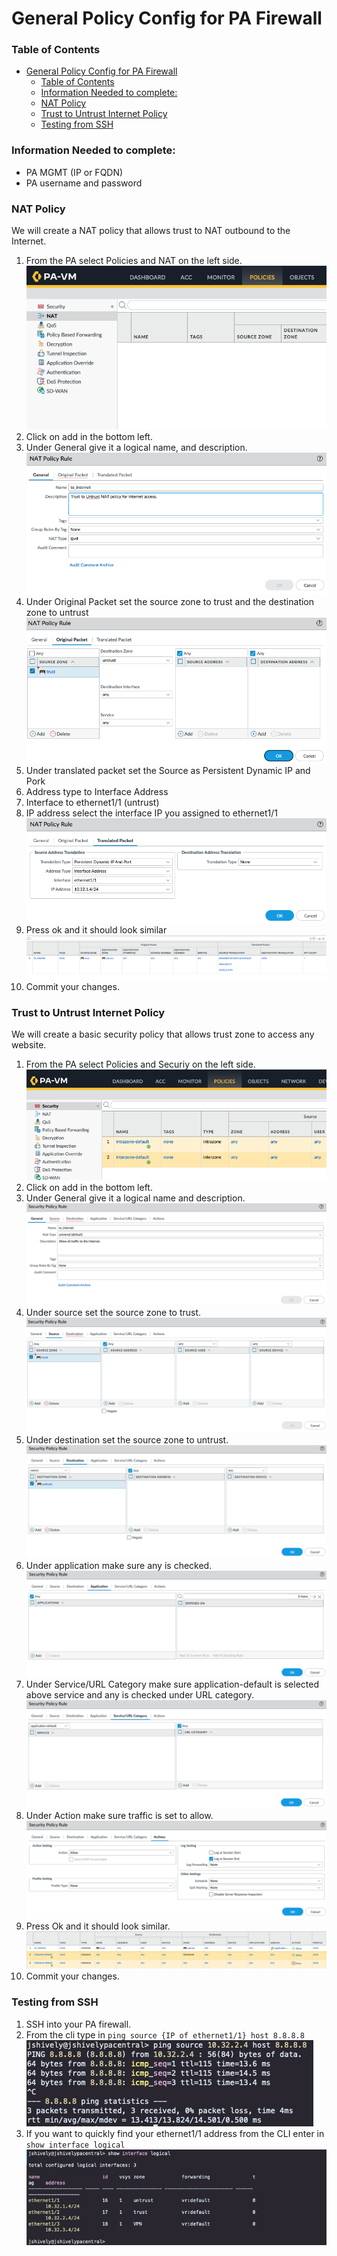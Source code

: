 # General Policy Config for PA Firewall

### Table of Contents
- [General Policy Config for PA Firewall](#general-policy-config-for-pa-firewall)
    - [Table of Contents](#table-of-contents)
    - [Information Needed to complete:](#information-needed-to-complete)
    - [NAT Policy](#nat-policy)
    - [Trust to Untrust Internet Policy](#trust-to-untrust-internet-policy)
    - [Testing from SSH](#testing-from-ssh)


### Information Needed to complete:
* PA MGMT (IP or FQDN)
* PA username and password

### NAT Policy
We will create a NAT policy that allows trust to NAT outbound to the Internet.

1. From the PA select Policies and NAT on the left side.\
![nat_location](images/nat_location.png)
2. Click on add in the bottom left.
3. Under General give it a logical name, and description.\
![nat_general](images/nat_policy_general.png)
4. Under Original Packet set the source zone to trust and the destination zone to untrust\
![nat_original_packet](images/nat_original_packet.png)
5. Under translated packet set the Source as Persistent Dynamic IP and Pork
6. Address type to Interface Address
7. Interface to ethernet1/1 (untrust)
8. IP address select the interface IP you assigned to ethernet1/1\
![nat_translated_packet](images/nat_translated.png)
9.  Press ok and it should look similar\
![nat_final](images/nat_full_policy.png)
10. Commit your changes.

### Trust to Untrust Internet Policy
We will create a basic security policy that allows trust zone to access any website.

1. From the PA select Policies and Securiy on the left side.\
![policy_start](images/policy_start.png)
2. Click on add in the bottom left.
3. Under General give it a logical name and description.\
![policy_general](images/policy_general.png)
4. Under source set the source zone to trust.\
![policy_source](images/policy_source.png)
5. Under destination set the source zone to untrust.\
![policy_destination](images/policy_destination.png)
6. Under application make sure any is checked.\
![policy_application](images/policy_application.png)
7. Under Service/URL Category make sure application-default is selected above service and any is checked under URL category.\
![policy_service](images/policy_service.png)
8. Under Action make sure traffic is set to allow.
![policy_action](images/policy_action.png)
9. Press Ok and it should look similar.\
![policy_final](images/policy_final.png)
10.  Commit your changes.

### Testing from SSH
1. SSH into your PA firewall.
2. From the cli type in ```ping source {IP of ethernet1/1} host 8.8.8.8```\
![ping](images/ping_validate.png)
3. If you want to quickly find your ethernet1/1 address from the CLI enter in ```show interface logical```\
![interface](images/interface_logical.png)